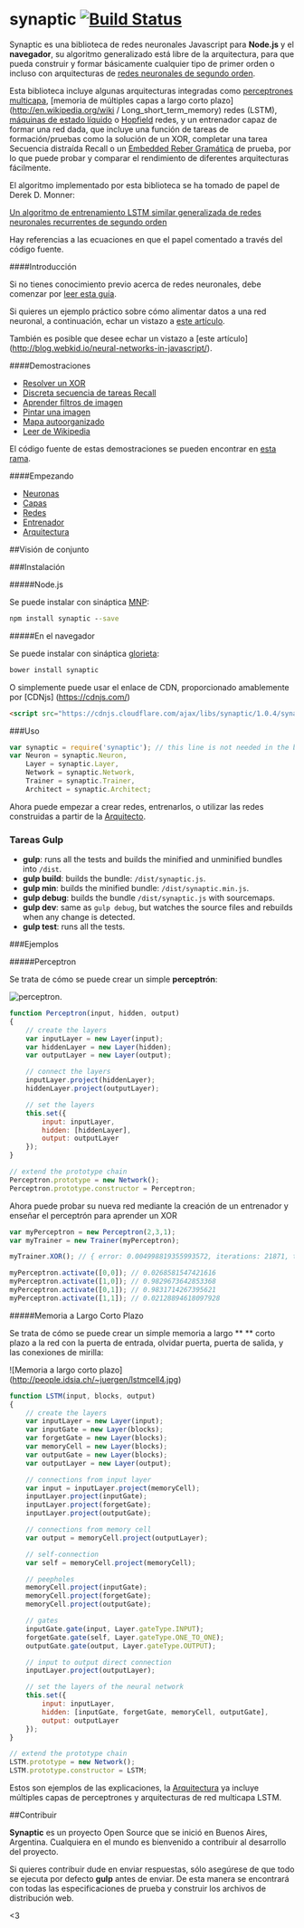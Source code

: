 synaptic [![Build Status](https://travis-ci.org/cazala/synaptic.svg?branch=master)](https://travis-ci.org/cazala/synaptic)
========

Synaptic es una biblioteca de redes neuronales Javascript para **Node.js** y el **navegador**, su algoritmo generalizado está libre de la arquitectura, para que pueda construir y formar básicamente cualquier tipo de primer orden o incluso con arquitecturas de [redes neuronales de segundo orden](http://en.wikipedia.org/wiki/Recurrent_neural_network#Second_Order_Recurrent_Neural_Network).

Esta biblioteca incluye algunas arquitecturas integradas como [perceptrones multicapa](http://en.wikipedia.org/wiki/Multilayer_perceptron), [memoria de múltiples capas a largo corto plazo](http://en.wikipedia.org/wiki / Long_short_term_memory) redes (LSTM), [máquinas de estado líquido](http://en.wikipedia.org/wiki/Liquid_state_machine) o [Hopfield](http://en.wikipedia.org/wiki/Hopfield_network) redes, y un entrenador capaz de formar una red dada, que incluye una función de tareas de formación/pruebas como la solución de un XOR, completar una tarea Secuencia distraída Recall o un [Embedded Reber Gramática](http://www.willamette.edu/~gorr/clases/cs449/reber.html) de prueba, por lo que puede probar y comparar el rendimiento de diferentes arquitecturas fácilmente.


El algoritmo implementado por esta biblioteca se ha tomado de papel de Derek D. Monner:

[Un algoritmo de entrenamiento LSTM similar generalizada de redes neuronales recurrentes de segundo orden](http://www.overcomplete.net/papers/nn2012.pdf)

Hay referencias a las ecuaciones en que el papel comentado a través del código fuente.

####Introducción

Si no tienes conocimiento previo acerca de redes neuronales, debe comenzar por [leer esta guía](https://github.com/cazala/synaptic/wiki/Neural-Networks-101).


Si quieres un ejemplo práctico sobre cómo alimentar datos a una red neuronal, a continuación, echar un vistazo a [este artículo](https://github.com/cazala/synaptic/wiki/Normalization-101).

También es posible que desee echar un vistazo a [este artículo] (http://blog.webkid.io/neural-networks-in-javascript/).

####Demostraciones

- [Resolver un XOR](http://synaptic.juancazala.com/#/xor)
- [Discreta secuencia de tareas Recall](http://synaptic.juancazala.com/#/dsr)
- [Aprender filtros de imagen](http://synaptic.juancazala.com/#/image-filters)
- [Pintar una imagen](http://synaptic.juancazala.com/#/paint-an-image)
- [Mapa autoorganizado](http://synaptic.juancazala.com/#/self-organizing-map)
- [Leer de Wikipedia](http://synaptic.juancazala.com/#/wikipedia)

El código fuente de estas demostraciones se pueden encontrar en [esta rama](https://github.com/cazala/synaptic/tree/gh-pages/scripts).

####Empezando

- [Neuronas](https://github.com/cazala/synaptic/wiki/Neurons/)
- [Capas](https://github.com/cazala/synaptic/wiki/Layers/)
- [Redes](https://github.com/cazala/synaptic/wiki/Networks/)
- [Entrenador](https://github.com/cazala/synaptic/wiki/Trainer/)
- [Arquitectura](https://github.com/cazala/synaptic/wiki/Architect/)


##Visión de conjunto

###Instalación

#####Node.js

Se puede instalar con sináptica [MNP](http://npmjs.org):

```cmd
npm install synaptic --save
```

#####En el navegador

Se puede instalar con sináptica [glorieta](http://bower.io):

```cmd
bower install synaptic
```

O simplemente puede usar el enlace de CDN, proporcionado amablemente por [CDNjs] (https://cdnjs.com/)

```html
<script src="https://cdnjs.cloudflare.com/ajax/libs/synaptic/1.0.4/synaptic.min.js"></script>
```

###Uso

```javascript
var synaptic = require('synaptic'); // this line is not needed in the browser
var Neuron = synaptic.Neuron,
	Layer = synaptic.Layer,
	Network = synaptic.Network,
	Trainer = synaptic.Trainer,
	Architect = synaptic.Architect;
```

Ahora puede empezar a crear redes, entrenarlos, o utilizar las redes construidas a partir de la [Arquitecto](http://github.com/cazala/synaptic#architect).

### Tareas Gulp

- **gulp**: runs all the tests and builds the minified and unminified bundles into `/dist`.
- **gulp build**: builds the bundle: `/dist/synaptic.js`.
- **gulp min**: builds the minified bundle: `/dist/synaptic.min.js`.
- **gulp debug**: builds the bundle `/dist/synaptic.js` with sourcemaps.
- **gulp dev**: same as `gulp debug`, but watches the source files and rebuilds when any change is detected.
- **gulp test**: runs all the tests.

###Ejemplos

#####Perceptron

Se trata de cómo se puede crear un simple **perceptrón**:

![perceptron](http://www.codeproject.com/KB/dotnet/predictor/network.jpg).

```javascript
function Perceptron(input, hidden, output)
{
	// create the layers
	var inputLayer = new Layer(input);
	var hiddenLayer = new Layer(hidden);
	var outputLayer = new Layer(output);

	// connect the layers
	inputLayer.project(hiddenLayer);
	hiddenLayer.project(outputLayer);

	// set the layers
	this.set({
		input: inputLayer,
		hidden: [hiddenLayer],
		output: outputLayer
	});
}

// extend the prototype chain
Perceptron.prototype = new Network();
Perceptron.prototype.constructor = Perceptron;
```

Ahora puede probar su nueva red mediante la creación de un entrenador y enseñar el perceptrón para aprender un XOR

```javascript
var myPerceptron = new Perceptron(2,3,1);
var myTrainer = new Trainer(myPerceptron);

myTrainer.XOR(); // { error: 0.004998819355993572, iterations: 21871, time: 356 }

myPerceptron.activate([0,0]); // 0.0268581547421616
myPerceptron.activate([1,0]); // 0.9829673642853368
myPerceptron.activate([0,1]); // 0.9831714267395621
myPerceptron.activate([1,1]); // 0.02128894618097928
```

#####Memoria a Largo Corto Plazo

Se trata de cómo se puede crear un simple memoria a largo ** ** corto plazo a la red con la puerta de entrada, olvidar puerta, puerta de salida, y las conexiones de mirilla:

![Memoria a largo corto plazo] (http://people.idsia.ch/~juergen/lstmcell4.jpg)

```javascript
function LSTM(input, blocks, output)
{
	// create the layers
	var inputLayer = new Layer(input);
	var inputGate = new Layer(blocks);
	var forgetGate = new Layer(blocks);
	var memoryCell = new Layer(blocks);
	var outputGate = new Layer(blocks);
	var outputLayer = new Layer(output);

	// connections from input layer
	var input = inputLayer.project(memoryCell);
	inputLayer.project(inputGate);
	inputLayer.project(forgetGate);
	inputLayer.project(outputGate);

	// connections from memory cell
	var output = memoryCell.project(outputLayer);

	// self-connection
	var self = memoryCell.project(memoryCell);

	// peepholes
	memoryCell.project(inputGate);
	memoryCell.project(forgetGate);
	memoryCell.project(outputGate);

	// gates
	inputGate.gate(input, Layer.gateType.INPUT);
	forgetGate.gate(self, Layer.gateType.ONE_TO_ONE);
	outputGate.gate(output, Layer.gateType.OUTPUT);

	// input to output direct connection
	inputLayer.project(outputLayer);

	// set the layers of the neural network
	this.set({
		input: inputLayer,
		hidden: [inputGate, forgetGate, memoryCell, outputGate],
		output: outputLayer
	});
}

// extend the prototype chain
LSTM.prototype = new Network();
LSTM.prototype.constructor = LSTM;
```

Estos son ejemplos de las explicaciones, la [Arquitectura](https://github.com/cazala/synaptic/wiki/Architect/) ya incluye múltiples capas de perceptrones y arquitecturas de red multicapa LSTM.

##Contribuir

**Synaptic** es un proyecto Open Source que se inició en Buenos Aires, Argentina. Cualquiera en el mundo es bienvenido a contribuir al desarrollo del proyecto.

Si quieres contribuir dude en enviar respuestas, sólo asegúrese de que todo se ejecuta por defecto **gulp** antes de enviar. De esta manera se encontrará con todas las especificaciones de prueba y construir los archivos de distribución web.

<3
